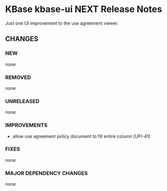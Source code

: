 # KBase kbase-ui NEXT Release Notes

Just one UI improvement to the use agreement viewer.
## CHANGES

### NEW

none

### REMOVED

none

### UNRELEASED

none

### IMPROVEMENTS

- allow use agreement policy document to fill entire column [UFI-41]

### FIXES

none

### MAJOR DEPENDENCY CHANGES

none
